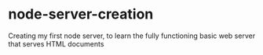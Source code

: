 # node-server-creation
Creating my first node server, to learn the fully functioning basic web server that serves HTML documents
